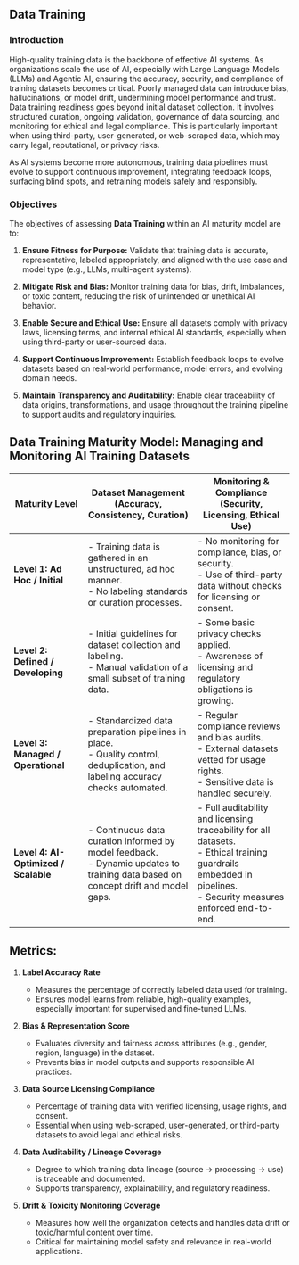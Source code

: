 ## Data Training

### Introduction
High-quality training data is the backbone of effective AI systems. As organizations scale the use of AI, especially with Large Language Models (LLMs) and Agentic AI, ensuring the accuracy, security, and compliance of training datasets becomes critical. Poorly managed data can introduce bias, hallucinations, or model drift, undermining model performance and trust. Data training readiness goes beyond initial dataset collection. It involves structured curation, ongoing validation, governance of data sourcing, and monitoring for ethical and legal compliance. This is particularly important when using third-party, user-generated, or web-scraped data, which may carry legal, reputational, or privacy risks.

As AI systems become more autonomous, training data pipelines must evolve to support continuous improvement, integrating feedback loops, surfacing blind spots, and retraining models safely and responsibly.



### Objectives

The objectives of assessing **Data Training** within an AI maturity model are to:

1. **Ensure Fitness for Purpose:** Validate that training data is accurate, representative, labeled appropriately, and aligned with the use case and model type (e.g., LLMs, multi-agent systems).

2. **Mitigate Risk and Bias:** Monitor training data for bias, drift, imbalances, or toxic content, reducing the risk of unintended or unethical AI behavior.

3. **Enable Secure and Ethical Use:** Ensure all datasets comply with privacy laws, licensing terms, and internal ethical AI standards, especially when using third-party or user-sourced data.

4. **Support Continuous Improvement:** Establish feedback loops to evolve datasets based on real-world performance, model errors, and evolving domain needs.

5. **Maintain Transparency and Auditability:** Enable clear traceability of data origins, transformations, and usage throughout the training pipeline to support audits and regulatory inquiries.


## Data Training Maturity Model: Managing and Monitoring AI Training Datasets

| **Maturity Level**               | **Dataset Management** (Accuracy, Consistency, Curation)                                                                                   | **Monitoring & Compliance** (Security, Licensing, Ethical Use)                                                                                  |
|----------------------------------|--------------------------------------------------------------------------------------------------------------------------------------------|--------------------------------------------------------------------------------------------------------------------------------------------------|
| **Level 1: Ad Hoc / Initial**    | - Training data is gathered in an unstructured, ad hoc manner. <br>- No labeling standards or curation processes.                          | - No monitoring for compliance, bias, or security. <br>- Use of third-party data without checks for licensing or consent.                        |
| **Level 2: Defined / Developing**| - Initial guidelines for dataset collection and labeling. <br>- Manual validation of a small subset of training data.                     | - Some basic privacy checks applied. <br>- Awareness of licensing and regulatory obligations is growing.                                        |
| **Level 3: Managed / Operational**| - Standardized data preparation pipelines in place. <br>- Quality control, deduplication, and labeling accuracy checks automated.          | - Regular compliance reviews and bias audits. <br>- External datasets vetted for usage rights. <br>- Sensitive data is handled securely.        |
| **Level 4: AI-Optimized / Scalable**| - Continuous data curation informed by model feedback. <br>- Dynamic updates to training data based on concept drift and model gaps.      | - Full auditability and licensing traceability for all datasets. <br>- Ethical training guardrails embedded in pipelines. <br>- Security measures enforced end-to-end. |


## Metrics: 

1. **Label Accuracy Rate**
   - Measures the percentage of correctly labeled data used for training.
   - Ensures model learns from reliable, high-quality examples, especially important for supervised and fine-tuned LLMs.

2. **Bias & Representation Score**
   - Evaluates diversity and fairness across attributes (e.g., gender, region, language) in the dataset.
   - Prevents bias in model outputs and supports responsible AI practices.

3. **Data Source Licensing Compliance**
   - Percentage of training data with verified licensing, usage rights, and consent.
   - Essential when using web-scraped, user-generated, or third-party datasets to avoid legal and ethical risks.

4. **Data Auditability / Lineage Coverage**
   - Degree to which training data lineage (source → processing → use) is traceable and documented.
   - Supports transparency, explainability, and regulatory readiness.

5. **Drift & Toxicity Monitoring Coverage**
   - Measures how well the organization detects and handles data drift or toxic/harmful content over time.
   - Critical for maintaining model safety and relevance in real-world applications.



